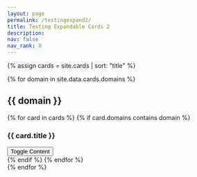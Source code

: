 ```yaml
---
layout: page
permalink: /testingexpand2/
title: Testing Expandable Cards 2
description: 
nav: false
nav_rank: 8
---
```


<div id="cards-container">
  {% assign cards = site.cards | sort: "title" %}
  
  {% for domain in site.data.cards.domains %}
    <h2>{{ domain }}</h2>
    <div class="domain-cards">
      {% for card in cards %}
        {% if card.domains contains domain %}
          <div class="card">
            <h3>{{ card.title }}</h3>
            <div class="card-content" style="display: none;">
              {{ card.content }}
            </div>
            <button class="toggle-button">Toggle Content</button>
          </div>
        {% endif %}
      {% endfor %}
    </div>
  {% endfor %}
</div>

<script>
document.addEventListener('DOMContentLoaded', function() {
  const toggleButtons = document.querySelectorAll('.toggle-button');

  toggleButtons.forEach(button => {
    button.addEventListener('click', function() {
      const cardContent = this.parentElement.querySelector('.card-content');
      cardContent.style.display = cardContent.style.display === 'none' ? 'block' : 'none';
    });
  });
});
</script>
